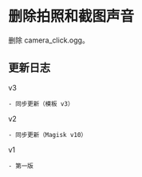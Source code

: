 # 删除拍照和截图声音
删除 camera_click.ogg。

## 更新日志
v3

    - 同步更新（模板 v3）
    
v2

    - 同步更新（Magisk v10）
    
v1

    - 第一版
